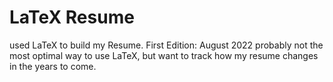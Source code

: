 # LaTeX Resume
used LaTeX to build my Resume. First Edition: August 2022
probably not the most optimal way to use LaTeX, but want to track how my resume changes in the years to come.
